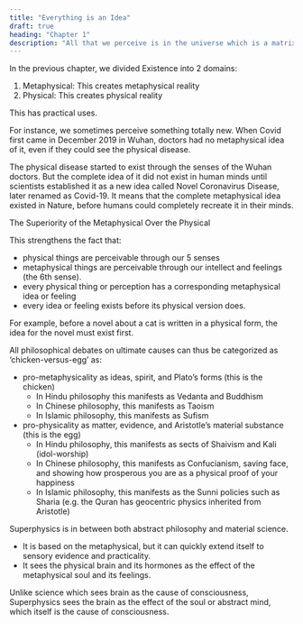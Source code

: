 ```yaml
---
title: "Everything is an Idea"
draft: true
heading: "Chapter 1"
description: "All that we perceive is in the universe which is a matrix of the ideas of the Creator of existence"
---
```



In the previous chapter, we divided Existence into 2 domains:

1. Metaphysical: This creates metaphysical reality
2. Physical: This creates physical reality

This has practical uses.

For instance, we sometimes perceive something totally new. When Covid first came in December 2019 in Wuhan, doctors had no metaphysical idea of it, even if they could see the physical disease.

The physical disease started to exist through the senses of the Wuhan doctors. But the complete idea of it did not exist in human minds until scientists established it as a new idea called Novel Coronavirus Disease, later renamed as Covid-19. It means that the complete metaphysical idea existed in Nature, before humans could completely recreate it in their minds.


The Superiority of the Metaphysical Over the Physical

This strengthens the fact that:
- physical things are perceivable through our 5 senses
- metaphysical things are perceivable through our intellect and feelings (the 6th sense).
- every physical thing or perception has a corresponding metaphysical idea or feeling
- every idea or feeling exists before its physical version does.

For example, before a novel about a cat is written in a physical form, the idea for the novel must exist first.

All philosophical debates on ultimate causes can thus be categorized as ‘chicken-versus-egg’ as:

- pro-metaphysicality as ideas, spirit, and Plato’s forms (this is the chicken)
  - In Hindu philosophy this manifests as Vedanta and Buddhism
  - In Chinese philosophy, this manifests as Taoism
  - In Islamic philosophy, this manifests as Sufism
- pro-physicality as matter, evidence, and Aristotle’s material substance (this is the egg)
  - In Hindu philosophy, this manifests as sects of Shaivism and Kali (idol-worship)
  - In Chinese philosophy, this manifests as Confucianism, saving face, and showing how prosperous you are as a physical proof of your happiness
  - In Islamic philosophy, this manifests as the Sunni policies such as Sharia (e.g. the Quran has geocentric physics inherited from Aristotle)

Superphysics is in between both abstract philosophy and material science.
- It is based on the metaphysical, but it can quickly extend itself to sensory evidence and practicality.
- It sees the physical brain and its hormones as the effect of the metaphysical soul and its feelings.

Unlike science which sees brain as the cause of consciousness, Superphysics sees the brain as the effect of the soul or abstract mind, which itself is the cause of consciousness. 

<!-- Consciousness is then merely the other side of Existence. It means that existence can only exist if there is consciousness to perceive it.

 as the cause works directly on the soul in order to resolve its physical issues with the brain.
Ideas are Static, Feelings are Dynamic
PR-Sarkar
Between 2 points there is a flow of cognition. In that flow, bubbles are created. These bubbles are ideas in the Cosmic emanation of the Supreme. When these bubbles touch the unit “I” feeling, ideas are created in the unit. These are the reflections or refractions of the Cosmic Idea. The unit tries to express them through its own psychophysical structure as speech and language.. As far as the reflected bubbles are concerned, the language of the universe is the same forever, always one and indivisible.
The Evolution of Languages

The author of the novel about a cat starts to write it down by tapping into his feelings and ideas. These keep on changing dynamically as a flow which allow the cat’s story to take a metaphysical shape.

Will it flow to a happy ending?

Will it be cute and funny?

Or will it be sad and lonely?
Flipbook about a cat

The reader of that novel will then experience the wave of the author’s feelings about the cat through the movement of the characters and events in the novel. The reader will think that those events are single events, and that each character is a single character. In reality, each of those events and characters are made up of many slices of quantized-events and quantized-characters*.

    *Here we use the word ‘quantize’ instead of ‘quantum’ to emphasize the action of the mind that isolates the smallest perception that it can make.

For example, a cat character in a novel 100 pages is actually made up of 100-cat entities which are stitched together artificially by the mind into one consistent cat-entity or cat-idea.

Likewise, our reality is made up of independent “pages” or planes of reality that flow, or are connected by our minds with other contiguous planes, to create one consistent reality. This is the same mechanism that our minds use to connect the metaphysical domain with physical domain in order to create the current reality*.

    *Science and quantum mechanics can never reach into this because they do not allow a metaphysical domain.

Slices of Reality
Our reality is really made up of many slices of waves sown together by our abstract minds, in our abstract minds
We are Inside the Mind of the Creator, Everything is Its Idea

We can then make an analogy that the Creator of the universe began writing Its ideas onto the physical domain as the ‘Big Bang’* as the first page of the novel of reality. The changes in the universe then arose from the Creator’s changing ideas and feelings, just as the novel changes through time.

Unlike Physics that only has physical time, Superphysics has both physical and metaphysical time:
The Creator rejoiced when He saw his creation moving and living..The nature of the creation’s Idea-being was everlasting. But it is impossible to make creation everlasting. So He resolved to have a moving image of eternity. When He set the order of the heaven, He made this image eternal but moving according to number, while eternity itself rests in unity.

This image is what we call time.
Timaeus Simplified, Chapter 4

    *Our version is a metaphysical Big Bootup. Going to the beginning of space and time will merely extend or push the beginning of space and time. This is like chasing the wind or running in circles.

Ideas are Particles, Feelings are Waves

These ideas and feelings from the Creator, thus, flow onto the physical domain in order to create reality in real-time:

    We define ideas as metaphysical particles
    We define feelings as metaphysical waves

This is similar to:

    how waves of electricity flow to our TVs to give us particles of pixels on the screen
    how radiowaves flow to our phones to give us particles of data that we see as websites and web pages

These ideas and feelings are all made up of the positive and negative aspects. This is similar to:

    data being made up of 1’s and 0’s
    electricity arising from positive and negative charges

The Hindus call this Virtual Reality or Existence as Brahma and the Taoists call Its flow as the Tao. The ‘on’ or ‘published’ state is called Saguna Brahma and the ‘off’ or ‘draft’ state is called Nirguna Brahma.
Do You Have a Problem? The Solution Already Exists!

All the data served by the internet pre-exists, so it means that all possibilities already pre-exist. If you have a problem, then it means its solution pre-exists and you just have to find it. If the solution does not pre-exist, then it means your problem is not really a problem*.

    *The evolution from problem to solution as still part of the aether drag. Without this drag, all problems would be solved instantly. Cavemen take a longer time to solve problems than modern humans and so we say they have more drag.

For example, no one has ever imagined that humans should have three or four legs, and that having only two legs was a problem. Thus, there has never been a search for its solution.

On the contrary, people have imagined that our inability to fly was a problem and so the solution manifested itself as powered flight. The metaphysical solution often arrives much faster than the actual physical solution, though in rare cases they can come together by coincidence. -->